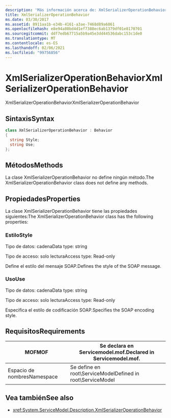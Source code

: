```yaml
---
description: 'Más información acerca de: XmlSerializerOperationBehavior'
title: XmlSerializerOperationBehavior
ms.date: 03/30/2017
ms.assetid: 8911aa1b-e34b-4161-a3ae-7468d89a6861
ms.openlocfilehash: e8e94a80bd4d1ef7388ec6ab1379df01e8170701
ms.sourcegitcommit: ddf7edb67715a5b9a45e3dd44536dabc153c1de0
ms.translationtype: MT
ms.contentlocale: es-ES
ms.lasthandoff: 02/06/2021
ms.locfileid: "99756856"
---
```

# <a name="xmlserializeroperationbehavior"></a><span data-ttu-id="539af-103">XmlSerializerOperationBehavior</span><span class="sxs-lookup"><span data-stu-id="539af-103">XmlSerializerOperationBehavior</span></span>

<span data-ttu-id="539af-104">XmlSerializerOperationBehavior</span><span class="sxs-lookup"><span data-stu-id="539af-104">XmlSerializerOperationBehavior</span></span>  
  
## <a name="syntax"></a><span data-ttu-id="539af-105">Sintaxis</span><span class="sxs-lookup"><span data-stu-id="539af-105">Syntax</span></span>  
  
```csharp
class XmlSerializerOperationBehavior : Behavior  
{  
  string Style;  
  string Use;  
};  
```  
  
## <a name="methods"></a><span data-ttu-id="539af-106">Métodos</span><span class="sxs-lookup"><span data-stu-id="539af-106">Methods</span></span>  

 <span data-ttu-id="539af-107">La clase XmlSerializerOperationBehavior no define ningún método.</span><span class="sxs-lookup"><span data-stu-id="539af-107">The XmlSerializerOperationBehavior class does not define any methods.</span></span>  
  
## <a name="properties"></a><span data-ttu-id="539af-108">Propiedades</span><span class="sxs-lookup"><span data-stu-id="539af-108">Properties</span></span>  

 <span data-ttu-id="539af-109">La clase XmlSerializerOperationBehavior tiene las propiedades siguientes:</span><span class="sxs-lookup"><span data-stu-id="539af-109">The XmlSerializerOperationBehavior class has the following properties:</span></span>  
  
### <a name="style"></a><span data-ttu-id="539af-110">Estilo</span><span class="sxs-lookup"><span data-stu-id="539af-110">Style</span></span>  

 <span data-ttu-id="539af-111">Tipo de datos: cadena</span><span class="sxs-lookup"><span data-stu-id="539af-111">Data type: string</span></span>  
  
 <span data-ttu-id="539af-112">Tipo de acceso: solo lectura</span><span class="sxs-lookup"><span data-stu-id="539af-112">Access type: Read-only</span></span>  
  
 <span data-ttu-id="539af-113">Define el estilo del mensaje SOAP.</span><span class="sxs-lookup"><span data-stu-id="539af-113">Defines the style of the SOAP message.</span></span>  
  
### <a name="use"></a><span data-ttu-id="539af-114">Uso</span><span class="sxs-lookup"><span data-stu-id="539af-114">Use</span></span>  

 <span data-ttu-id="539af-115">Tipo de datos: cadena</span><span class="sxs-lookup"><span data-stu-id="539af-115">Data type: string</span></span>  
  
 <span data-ttu-id="539af-116">Tipo de acceso: solo lectura</span><span class="sxs-lookup"><span data-stu-id="539af-116">Access type: Read-only</span></span>  
  
 <span data-ttu-id="539af-117">Especifica el estilo de codificación SOAP.</span><span class="sxs-lookup"><span data-stu-id="539af-117">Specifies the SOAP encoding style.</span></span>  
  
## <a name="requirements"></a><span data-ttu-id="539af-118">Requisitos</span><span class="sxs-lookup"><span data-stu-id="539af-118">Requirements</span></span>  
  
|<span data-ttu-id="539af-119">MOF</span><span class="sxs-lookup"><span data-stu-id="539af-119">MOF</span></span>|<span data-ttu-id="539af-120">Se declara en Servicemodel.mof.</span><span class="sxs-lookup"><span data-stu-id="539af-120">Declared in Servicemodel.mof.</span></span>|  
|---------|-----------------------------------|  
|<span data-ttu-id="539af-121">Espacio de nombres</span><span class="sxs-lookup"><span data-stu-id="539af-121">Namespace</span></span>|<span data-ttu-id="539af-122">Se define en root\ServiceModel</span><span class="sxs-lookup"><span data-stu-id="539af-122">Defined in root\ServiceModel</span></span>|  
  
## <a name="see-also"></a><span data-ttu-id="539af-123">Vea también</span><span class="sxs-lookup"><span data-stu-id="539af-123">See also</span></span>

- <xref:System.ServiceModel.Description.XmlSerializerOperationBehavior>
